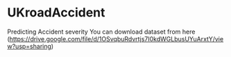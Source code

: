 # UKroadAccident
Predicting Accident severity
You can download dataset from here (https://drive.google.com/file/d/1OSvqbuRdvrtjs7I0kdWGLbusUYuArxtY/view?usp=sharing)
